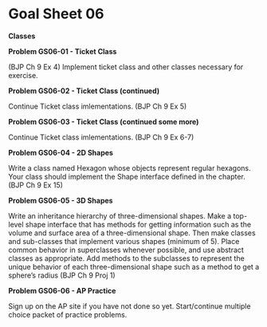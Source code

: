 # Goal Sheet 06

**Classes**

**Problem GS06-01 - Ticket Class**

(BJP Ch 9 Ex 4) Implement ticket class and other classes necessary for exercise.

**Problem GS06-02 - Ticket Class (continued)**

Continue Ticket class imlementations. (BJP Ch 9 Ex 5)

**Problem GS06-03 - Ticket Class (continued some more)**

Continue Ticket class imlementations. (BJP Ch 9 Ex 6-7)

**Problem GS06-04 - 2D Shapes**

Write a class named Hexagon whose objects represent regular hexagons.  Your class should implement the Shape interface defined in the chapter. (BJP Ch 9 Ex 15)

**Problem GS06-05 - 3D Shapes**

Write an inheritance hierarchy of three-dimensional shapes.  Make a top-level shape interface that has methods for getting information such as the volume and surface area of a three-dimensional shape.  Then make classes and sub-classes that implement various shapes (minimum of 5).  Place common behavior in superclasses whenever possible, and use abstract classes as appropriate.  Add methods to the subclasses to represent the unique behavior of each three-dimensional shape such as a method to get a sphere’s radius  (BJP Ch 9 Proj 1)

**Problem GS06-06 - AP Practice**

Sign up on the AP site if you have not done so yet.  Start/continue multiple choice packet of practice problems.
